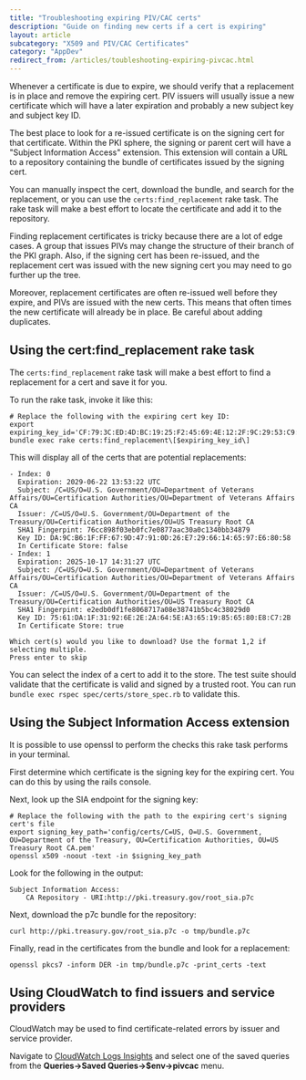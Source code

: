 ```yaml
---
title: "Troubleshooting expiring PIV/CAC certs"
description: "Guide on finding new certs if a cert is expiring"
layout: article
subcategory: "X509 and PIV/CAC Certificates"
category: "AppDev"
redirect_from: /articles/toubleshooting-expiring-pivcac.html
---
```


Whenever a certificate is due to expire, we should verify that a replacement is
in place and remove the expiring cert.
PIV issuers will usually issue a new certificate which will have a later
expiration and probably a new subject key and subject key ID.

The best place to look for a re-issued certificate is on the signing cert for
that certificate.
Within the PKI sphere, the signing or parent cert will have a "Subject Information
Access" extension.
This extension will contain a URL to a repository containing the bundle of
certificates issued by the signing cert.

You can manually inspect the cert, download the bundle, and search for the
replacement, or you can use the `certs:find_replacement` rake task.
The rake task will make a best effort to locate the certificate and add it to
the repository.

Finding replacement certificates is tricky because there are a lot of edge
cases.
A group that issues PIVs may change the structure of their branch of the PKI graph.
Also, if the signing cert has been re-issued, and the replacement cert was issued
with the new signing cert you may need to go further up the tree.

Moreover, replacement certificates are often re-issued well before they expire,
and PIVs are issued with the new certs.
This means that often times the new certificate will already be in place.
Be careful about adding duplicates.

## Using the cert:find_replacement rake task

The `certs:find_replacement` rake task will make a best effort to find a
replacement for a cert and save it for you.

To run the rake task, invoke it like this:

```shell
# Replace the following with the expiring cert key ID:
export expiring_key_id='CF:79:3C:ED:4D:BC:19:25:F2:45:69:4E:12:2F:9C:29:53:C9:A7:46'
bundle exec rake certs:find_replacement\[$expiring_key_id\]
```

This will display all of the certs that are potential replacements:

```
- Index: 0
  Expiration: 2029-06-22 13:53:22 UTC
  Subject: /C=US/O=U.S. Government/OU=Department of Veterans Affairs/OU=Certification Authorities/OU=Department of Veterans Affairs CA
  Issuer: /C=US/O=U.S. Government/OU=Department of the Treasury/OU=Certification Authorities/OU=US Treasury Root CA
  SHA1 Fingerpint: 76cc898f03eb0fc7e0877aac30a0c1340bb34879
  Key ID: DA:9C:B6:1F:FF:67:9D:47:91:0D:26:E7:29:66:14:65:97:E6:80:58
  In Certificate Store: false
- Index: 1
  Expiration: 2025-10-17 14:31:27 UTC
  Subject: /C=US/O=U.S. Government/OU=Department of Veterans Affairs/OU=Certification Authorities/OU=Department of Veterans Affairs CA
  Issuer: /C=US/O=U.S. Government/OU=Department of the Treasury/OU=Certification Authorities/OU=US Treasury Root CA
  SHA1 Fingerpint: e2edb0df1fe8068717a08e38741b5bc4c38029d0
  Key ID: 75:61:DA:1F:31:92:6E:2E:2A:64:5E:A3:65:19:85:65:80:E8:C7:2B
  In Certificate Store: true

Which cert(s) would you like to download? Use the format 1,2 if selecting multiple.
Press enter to skip
```

You can select the index of a cert to add it to the store.
The test suite should validate that the certificate is valid and signed by a trusted root.
You can run `bundle exec rspec spec/certs/store_spec.rb` to validate this.

## Using the Subject Information Access extension

It is possible to use openssl to perform the checks this rake task performs in
your terminal.

First determine which certificate is the signing key for the expiring cert.
You can do this by using the rails console.

Next, look up the SIA endpoint for the signing key:

```shell
# Replace the following with the path to the expiring cert's signing cert's file
export signing_key_path='config/certs/C=US, O=U.S. Government, OU=Department of the Treasury, OU=Certification Authorities, OU=US Treasury Root CA.pem'
openssl x509 -noout -text -in $signing_key_path
```

Look for the following in the output:

```
Subject Information Access:
    CA Repository - URI:http://pki.treasury.gov/root_sia.p7c
```

Next, download the p7c bundle for the repository:

```shell
curl http://pki.treasury.gov/root_sia.p7c -o tmp/bundle.p7c
```

Finally, read in the certificates from the bundle and look for a replacement:

```shell
openssl pkcs7 -inform DER -in tmp/bundle.p7c -print_certs -text
```

## Using CloudWatch to find issuers and service providers

CloudWatch may be used to find certificate-related errors by issuer and service provider.

Navigate to
[CloudWatch Logs Insights](https://us-west-2.console.aws.amazon.com/cloudwatch/home?region=us-west-2#logsV2:logs-insights)
and select one of the saved queries from the **Queries->Saved Queries->$env->pivcac** menu.
